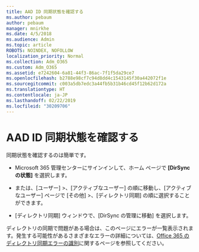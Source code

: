 ```yaml
---
title: AAD ID 同期状態を確認する
ms.author: pebaum
author: pebaum
manager: mnirkhe
ms.date: 4/5/2018
ms.audience: Admin
ms.topic: article
ROBOTS: NOINDEX, NOFOLLOW
localization_priority: Normal
ms.collection: Adm_O365
ms.custom: Adm_O365
ms.assetid: e7242604-6a81-44f3-86ac-7f1f5da29ce7
ms.openlocfilehash: b2788e98cf7c94d8dd4c1543145f30a442072f1e
ms.sourcegitcommit: c003a5db7edc3a44fb5b31b46cd45f12b62d172a
ms.translationtype: HT
ms.contentlocale: ja-JP
ms.lasthandoff: 02/22/2019
ms.locfileid: "30209706"
---
```

# <a name="check-aad-identity-sync-status"></a>AAD ID 同期状態を確認する

同期状態を確認するのは簡単です。 
  
- Microsoft 365 管理センターにサインインして、ホーム ページで **[DirSync の状態]** を選択します。 
    
- または、[ユーザー] \>、[アクティブなユーザー] の順に移動し、[アクティブなユーザー] ページで [その他] \>、[ディレクトリ同期] の順に選択することができます。
    
- [ディレクトリ同期] ウィンドウで、[DirSync の管理に移動] を選択します。 
    
ディレクトリの同期で問題がある場合は、このページにエラーが一覧表示されます。発生する可能性があるさまざまなエラーの詳細については、[Office 365 のディレクトリ同期エラーの識別](https://support.office.com/article/b4fc07a5-97ea-4ca6-9692-108acab74067)に関するページを参照してください。
  

